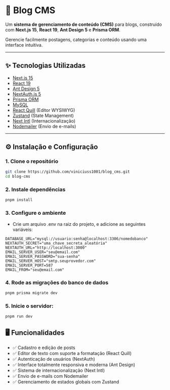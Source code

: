 # 📰 Blog CMS

Um **sistema de gerenciamento de conteúdo (CMS)** para blogs, construído com **Next.js 15**, **React 19**, **Ant Design 5** e **Prisma ORM**.

Gerencie facilmente postagens, categorias e conteúdo usando uma interface intuitiva.

---

## ✨ Tecnologias Utilizadas

- [Next.js 15](https://nextjs.org/)
- [React 19](https://react.dev/)
- [Ant Design 5](https://ant.design/)
- [NextAuth.js 5](https://next-auth.js.org/)
- [Prisma ORM](https://www.prisma.io/)
- [MySQL](https://www.mysql.com/)
- [React Quill](https://github.com/zenoamaro/react-quill) (Editor WYSIWYG)
- [Zustand](https://github.com/pmndrs/zustand) (State Management)
- [Next Intl](https://next-intl-docs.vercel.app/) (Internacionalização)
- [Nodemailer](https://nodemailer.com/about/) (Envio de e-mails)

---

## ⚙️ Instalação e Configuração

### 1. Clone o repositório

```bash
git clone https://github.com/viniciuss1001/blog_cms.git
cd blog-cms
```
### 2. Instale dependências

```bash
pnpm install
```
### 3. Configure o ambiente
- Crie um arquivo .env na raiz do projeto, e adicione as seguintes variáveis:

```env
DATABASE_URL="mysql://usuario:senha@localhost:3306/nomedobanco"
NEXTAUTH_SECRET="uma_chave_secreta_aleatória"
NEXTAUTH_URL="http://localhost:3000"
EMAIL_SERVER_USER="seu@email.com"
EMAIL_SERVER_PASSWORD="sua-senha"
EMAIL_SERVER_HOST="smtp.seuprovedor.com"
EMAIL_SERVER_PORT=587
EMAIL_FROM="seu@email.com"
```
### 4. Rode as migrações do banco de dados
```bash
pnpm prisma migrate dev
```
### 5. Inicie o servidor:
```bash
pnpm run dev 
```
## 🖥️ Funcionalidades
- ✅ Cadastro e edição de posts
- ✅ Editor de texto com suporte a formatação (React Quill)
- ✅ Autenticação de usuários (NextAuth)
- ✅ Interface totalmente responsiva e moderna (Ant Design)
- ✅ Sistema de internacionalização (Next Intl)
- ✅ Envio de e-mails com Nodemailer
- ✅ Gerenciamento de estados globais com Zustand